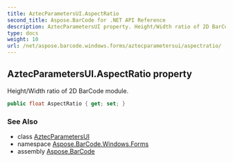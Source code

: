 ```yaml
---
title: AztecParametersUI.AspectRatio
second_title: Aspose.BarCode for .NET API Reference
description: AztecParametersUI property. Height/Width ratio of 2D BarCode module
type: docs
weight: 10
url: /net/aspose.barcode.windows.forms/aztecparametersui/aspectratio/
---
```

## AztecParametersUI.AspectRatio property

Height/Width ratio of 2D BarCode module.

```csharp
public float AspectRatio { get; set; }
```

### See Also

* class [AztecParametersUI](../)
* namespace [Aspose.BarCode.Windows.Forms](../../aztecparametersui/)
* assembly [Aspose.BarCode](../../../)


